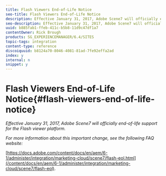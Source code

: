 ```yaml
---
title: Flash Viewers End-of-Life Notice
seo-title: Flash Viewers End-of-Life Notice
description: Effective January 31, 2017, Adobe Scene7 will officially end-of-life support for the Flash viewer platform.
seo-description: Effective January 31, 2017, Adobe Scene7 will officially end-of-life support for the Flash viewer platform.
uuid: b885fab1-ffeb-411c-b5b8-11d9c47df1a7
contentOwner: Rick Brough
products: SG_EXPERIENCEMANAGER/6.4/SITES
topic-tags: integration
content-type: reference
discoiquuid: b8124a70-8046-4081-81ad-7fe92effa2ad
index: y
internal: n
snippet: y
---
```


# Flash Viewers End-of-Life Notice{#flash-viewers-end-of-life-notice}

*Effective January 31, 2017, Adobe Scene7 will officially end-of-life support for the Flash viewer platform.*

*For more information about this important change, see the following FAQ website:*

[https://docs.adobe.com/content/docs/en/aem/6-1/administer/integration/marketing-cloud/scene7/flash-eol.html](/content/docs/en/aem/6-1/administer/integration/marketing-cloud/scene7/flash-eol).

<!--
Comment Type: remark
Last Modified By: (sarchiz)
Last Modified Date: 2017-11-30T05:00:11.435-0500
<p>We don't have a replacement for the docs.adobe.com site after the helpx migration. We need a new page for EOL announcements.</p>
-->

